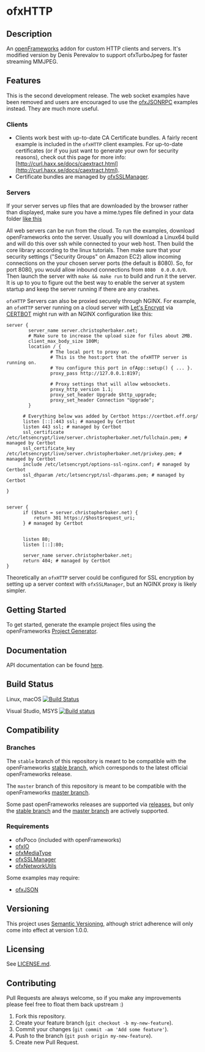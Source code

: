 # ofxHTTP

## Description

An [openFrameworks](http://openframeworks.cc) addon for custom HTTP clients and servers.
It's modified version by Denis Perevalov to support ofxTurboJpeg for faster streaming MMJPEG.

## Features

This is the second development release.  The web socket examples have been removed and users are encouraged to use the [ofxJSONRPC](https://github.com/bakercp/ofxJSONRPC) examples instead.  They are much more useful.

### Clients
-   Clients work best with up-to-date CA Certificate bundles. A fairly recent example is included in the `ofxHTTP` client examples.  For up-to-date certificates (or if you just want to generate your own for security reasons), check out this page for more info: [http://curl.haxx.se/docs/caextract.html](http://curl.haxx.se/docs/caextract.html).
-   Certificate bundles are managed by [ofxSSLManager](https://github.com/bakercp/ofxSSLManager).

### Servers
If your server serves up files that are downloaded by the browser rather than displayed, make sure you have a mime.types file defined in your data folder [like this](https://github.com/bakercp/ofxHTTP/tree/master/example_basic_file_server/bin/data/media)

All web servers can be run from the cloud.  To run the examples, download openFrameworks onto the server.  Usually you will download a Linux64 build and will do this over ssh while connected to your web host.  Then build the core library according to the linux tutorials.  Then make sure that your security settings ("Security Groups" on Amazon EC2) allow incoming connections on the your chosen server ports (the default is 8080).  So, for port 8080, you would allow inbound connections from `8080	0.0.0.0/0`.  Then launch the server with `make && make run` to build and run it the server.  It is up to you to figure out the best way to enable the server at system startup and keep the server running if there are any crashes.

`ofxHTTP` Servers can also be proxied securely through NGINX. For example, an `ofxHTTP` server running on a cloud server with [Let's Encrypt](https://letsencrypt.org/) via [CERTBOT](https://certbot.eff.org/) might run with an NGINX configuration like this:

```
server {
        server_name server.christopherbaker.net;
        # Make sure to increase the upload size for files about 2MB.
        client_max_body_size 100M;
        location / {
                # The local port to proxy on.
                # This is the host:port that the ofxHTTP server is running on.
                # You configure this port in ofApp::setup() { ... }.
                proxy_pass http://127.0.0.1:8197;

                # Proxy settings that will allow websockets.
                proxy_http_version 1.1;
                proxy_set_header Upgrade $http_upgrade;
                proxy_set_header Connection "Upgrade";
        }

      # Everything below was added by Certbot https://certbot.eff.org/
      listen [::]:443 ssl; # managed by Certbot
      listen 443 ssl; # managed by Certbot
      ssl_certificate /etc/letsencrypt/live/server.christopherbaker.net/fullchain.pem; # managed by Certbot
      ssl_certificate_key /etc/letsencrypt/live/server.christopherbaker.net/privkey.pem; # managed by Certbot
      include /etc/letsencrypt/options-ssl-nginx.conf; # managed by Certbot
      ssl_dhparam /etc/letsencrypt/ssl-dhparams.pem; # managed by Certbot

}


server {
      if ($host = server.christopherbaker.net) {
          return 301 https://$host$request_uri;
      } # managed by Certbot


      listen 80;
      listen [::]:80;

      server_name server.christopherbaker.net;
      return 404; # managed by Certbot
}
```

Theoretically an `ofxHTTP` server could be configured for SSL encryption by setting up a server context with `ofxSSLManager`, but an NGINX proxy is likely simpler.

## Getting Started

To get started, generate the example project files using the openFrameworks [Project Generator](http://openframeworks.cc/learning/01_basics/how_to_add_addon_to_project/).

## Documentation

API documentation can be found [here](https://bakercp.github.io/ofxHTTP/index.html).

## Build Status

Linux, macOS [![Build Status](https://travis-ci.org/bakercp/ofxHTTP.svg?branch=master)](https://travis-ci.org/bakercp/ofxHTTP)

Visual Studio, MSYS [![Build status](https://ci.appveyor.com/api/projects/status/ltsg7y588u4gw9o7/branch/master?svg=true)](https://ci.appveyor.com/project/bakercp/ofxhttp/branch/master)

## Compatibility

### Branches

The `stable` branch of this repository is meant to be compatible with the openFrameworks [stable branch](https://github.com/openframeworks/openFrameworks/tree/stable), which corresponds to the latest official openFrameworks release.

The `master` branch of this repository is meant to be compatible with the openFrameworks [master branch](https://github.com/openframeworks/openFrameworks/tree/master).

Some past openFrameworks releases are supported via [releases](../../releases/), but only the [stable branch](../../tree/stable) and the [master branch](../../tree/master) are actively supported.

### Requirements
-   ofxPoco (included with openFrameworks)
-   [ofxIO](https://github.com/bakercp/ofxIO)
-   [ofxMediaType](https://github.com/bakercp/ofxMediaType)
-   [ofxSSLManager](https://github.com/bakercp/ofxSSLManager)
-   [ofxNetworkUtils](https://github.com/bakercp/ofxNetworkUtils)

Some examples may require:

-   [ofxJSON](https://github.com/bakercp/ofxJSON)

## Versioning

This project uses [Semantic Versioning](http://semver.org/), although strict adherence will only come into effect at version 1.0.0.

## Licensing

See [LICENSE.md](LICENSE.md).

## Contributing

Pull Requests are always welcome, so if you make any improvements please feel free to float them back upstream :)

1.  Fork this repository.
2.  Create your feature branch (`git checkout -b my-new-feature`).
3.  Commit your changes (`git commit -am 'Add some feature'`).
4.  Push to the branch (`git push origin my-new-feature`).
5.  Create new Pull Request.
